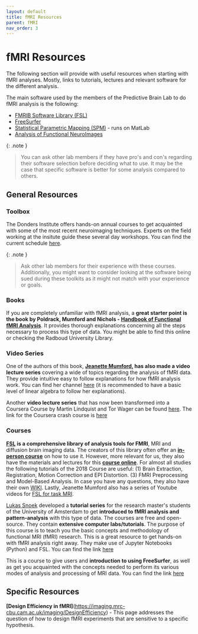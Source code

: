 ```yaml
---
layout: default
title: fMRI Resources
parent: fMRI
nav_order: 3
---
```


# fMRI Resources

The following section will provide with useful resources when starting with fMRI analyses. Mostly, links to tutorials, lectures and relevant software for the different analysis.

The main software used by the members of the Predictive Brain Lab to do fMRI analysis is the following:
* [FMRIB Software Library (FSL)](https://fsl.fmrib.ox.ac.uk/fsl/fslwiki)
* [FreeSurfer](https://surfer.nmr.mgh.harvard.edu/)
* [Statistical Parametric Mapping (SPM)](https://www.fil.ion.ucl.ac.uk/spm/) - runs on MatLab
* [Analysis of Functional NeuroImages](https://afni.nimh.nih.gov/)

{: .note }
> You can ask other lab members if they have pro's and con's regarding their software selection before deciding what to use. It may be the case that specific software is better for some analysis compared to others. 

## General Resources

### Toolbox
The Donders Institute offers hands-on annual courses to get acquainted with some of the most recent neuroimaging techniques. Experts on the field working at the insitute guide these several day workshops. 
You can find the current schedule [here](https://www.ru.nl/en/donders-institute/services/donders-toolkits). 

{: .note }
> Ask other lab members for their experience with these courses. Additionally, you might want to consider looking at the software being sued during these toolkits as it might not match with your experience or goals.


### Books

If you are completely unfamiliar with fMRI analysis, a **great starter point is the book by Poldrack, Mumford and Nichols - [Handbook of Functional fMRI Analysis](https://www.cambridge.org/core/books/handbook-of-functional-mri-data-analysis/8EDF966C65811FCCC306F7C916228529)**. It provides thorough explanations concerning all the steps necessary to process this type of data. 
You might be able to find this online or checking the Radboud University Library.

### Video Series 

One of the authors of this book, **[Jeanette Mumford](https://jeanettemumford.org/), has also made a video lecture series** covering a wide of topics regarding the analysis of fMRI data. They provide intuitive easy to follow explanations for how fMRI analysis work. You can find her channel [here](https://www.youtube.com/c/mumfordbrainstats/videos) (it is recommended to have a basic level of linear algebra to follow her explanations). 

Another **video lecture series** that has now been transformed into a Coursera Course by Martin Lindquist and Tor Wager can be found [here](https://www.youtube.com/@principlesoffmri6920). The link for the Coursera crash course is [here](https://www.coursera.org/learn/functional-mri?source=deprecated_spark_cdp)

### Courses 

**[FSL](https://fsl.fmrib.ox.ac.uk/fsl/fslwiki) is a comprehensive library of analysis tools for FMRI**, MRI and diffusion brain imaging data. The creators of this library often offer an **[in-person course](https://open.win.ox.ac.uk/pages/fslcourse/website/index.html)** on how to use it. However, more relevant for us, they also have the materials and lectures for this **[course online](https://open.win.ox.ac.uk/pages/fslcourse/website/online_materials.html)**. For almost all studies the following tutorials of the 2018 Course are useful: (1) Brain Extraction, Registration, Motion Correction and EPI Distortion. (3) FMRI Preprocessing and Model-Based Analysis.
In case you have any questions, they also have their own [WIKI](https://fsl.fmrib.ox.ac.uk/fsl/fslwiki). Lastly, Jeanette Mumford also has a series of Youtube videos for [FSL for task MRI](https://www.youtube.com/playlist?list=PLB2iAtgpI4YHlH4sno3i3CUjCofI38a-3).

[Lukas Snoek](https://lukas-snoek.com/) developed a **tutorial series** for the research master's students of the University of Amsterdam to get **introduced to fMRI analysis and pattern-analysis** with this type of data. The courses are free and open-source. They contain **extensive computer labs/tutorials**. The purpose of this course is to teach you the basic concepts and methodology of functional MRI (fMRI) research. This is a great resource to get hands-on with fMRI analysis right away. They make use of Jupyter Notebooks (Python) and FSL. You can find the link [here](https://lukas-snoek.com/NI-edu/index.html)

This is a course to give users and **introduction to using FreeSurfer**, as well as get you acquainted with the concepts needed to perform its various modes of analysis and processing of MRI data. You can find the link [here](https://surfer.nmr.mgh.harvard.edu/fswiki/Tutorials)

## Specific Resources

**[Design Efficiency in fMRI]**(https://imaging.mrc-cbu.cam.ac.uk/imaging/DesignEfficiency) - This page addresses the question of how to design fMRI experiments that are sensitive to a specific hypothesis. 


